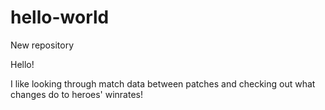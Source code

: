 # hello-world
New repository

Hello!

I like looking through match data between patches and checking out what changes do to heroes' winrates!

